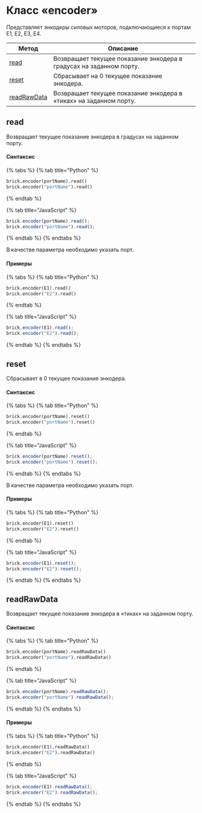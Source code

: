 # Класс «encoder»

Представляет энкодеры силовых моторов, подключающиеся к портам E1, E2, E3, E4.

| Метод                                       | Описание                                                            |
| ------------------------------------------- | ------------------------------------------------------------------- |
| [read](class-encoder.md#read)               | Возвращает текущее показание энкодера в градусах на заданном порту. |
| [reset](class-encoder.md#reset)             | Сбрасывает на 0 текущее показание энкодера.                         |
| [readRawData](class-encoder.md#readrawdata) | Возвращает текущее показание энкодера в «тиках» на заданном порту.  |

## read

Возвращает текущее показание энкодера в градусах на заданном порту.

#### Синтаксис

{% tabs %}
{% tab title="Python" %}
```python
brick.encoder(portName).read()
brick.encoder("portName").read()
```
{% endtab %}

{% tab title="JavaScript" %}
```javascript
brick.encoder(portName).read();
brick.encoder("portName").read();
```
{% endtab %}
{% endtabs %}

В качестве параметра необходимо указать порт.

#### Примеры

{% tabs %}
{% tab title="Python" %}
```python
brick.encoder(E1).read()
brick.encoder("E2").read()
```
{% endtab %}

{% tab title="JavaScript" %}
```javascript
brick.encoder(E1).read();
brick.encoder("E2").read();
```
{% endtab %}
{% endtabs %}

## reset

Сбрасывает в 0 текущее показание энкодера.

#### Синтаксис

{% tabs %}
{% tab title="Python" %}
```python
brick.encoder(portName).reset()
brick.encoder("portName").reset()
```
{% endtab %}

{% tab title="JavaScript" %}
```javascript
brick.encoder(portName).reset();
brick.encoder("portName").reset();
```
{% endtab %}
{% endtabs %}

В качестве параметра необходимо указать порт.

#### Примеры

{% tabs %}
{% tab title="Python" %}
```python
brick.encoder(E1).reset()
brick.encoder("E2").reset()
```
{% endtab %}

{% tab title="JavaScript" %}
```javascript
brick.encoder(E1).reset();
brick.encoder("E2").reset();
```
{% endtab %}
{% endtabs %}

## readRawData

Возвращает текущее показание энкодера в «тиках» на заданном порту.

#### Синтаксис

{% tabs %}
{% tab title="Python" %}
```python
brick.encoder(portName).readRawData()
brick.encoder("portName").readRawData()
```
{% endtab %}

{% tab title="JavaScript" %}
```javascript
brick.encoder(portName).readRawData();
brick.encoder("portName").readRawData();
```
{% endtab %}
{% endtabs %}

#### Примеры

{% tabs %}
{% tab title="Python" %}
```python
brick.encoder(E1).readRawData()
brick.encoder("E2").readRawData()
```
{% endtab %}

{% tab title="JavaScript" %}
```javascript
brick.encoder(E1).readRawData();
brick.encoder("E2").readRawData();
```
{% endtab %}
{% endtabs %}
